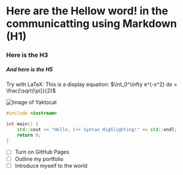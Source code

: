 # Here are the Hellow word! in the communicatting using Markdown (H1)
### Here is the H3
##### And here is the H5

Try with LaTeX:
This is a display equation:
$\int_0^\infty e^{-x^2} dx = \frac{\sqrt{\pi}}{2}$

![Image of Yaktocat](https://octodex.github.com/images/yaktocat.png)

```cpp
#include <iostream>

int main() {
    std::cout << "Hello, C++ Syntax Highlighting!" << std::endl;
    return 0;
}
```

- [ ] Turn on GitHub Pages
- [ ] Outline my portfolio
- [ ] Introduce myself to the world
